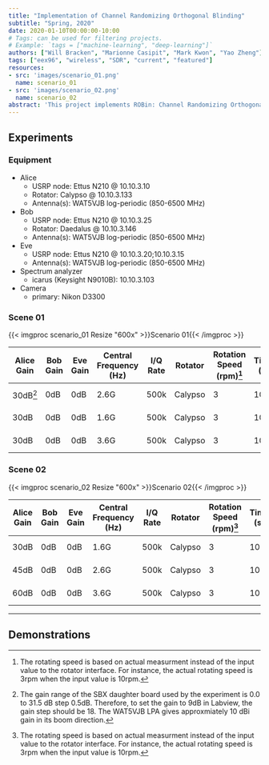 ```yaml
---
title: "Implementation of Channel Randomizing Orthogonal Blinding"
subtitle: "Spring, 2020"
date: 2020-01-10T00:00:00-10:00
# Tags: can be used for filtering projects.
# Example: `tags = ["machine-learning", "deep-learning"]`
authors: ["Will Bracken", "Marionne Casipit", "Mark Kwon", "Yao Zheng"]
tags: ["eex96", "wireless", "SDR", "current", "featured"]
resources:
- src: 'images/scenario_01.png'
  name: scenario_01
- src: 'images/scenario_02.png'
  name: scenario_02
abstract: 'This project implements ROBin: Channel Randomizing Orthogonal Blinding, an enhanced wireless physical layer security scheme robust to known-plaintext attack.'
---
```

## Experiments
### Equipment
- Alice
  - USRP node: Ettus N210 @ 10.10.3.10
  - Rotator: Calypso @ 10.10.3.133
  - Antenna(s): WAT5VJB log-periodic (850-6500 MHz)
- Bob
  - USRP node: Ettus N210 @ 10.10.3.25
  - Rotator: Daedalus @ 10.10.3.146
  - Antenna(s): WAT5VJB log-periodic (850-6500 MHz)
- Eve
  - USRP node: Ettus N210 @ 10.10.3.20;10.10.3.15
  - Antenna(s): WAT5VJB log-periodic (850-6500 MHz)
- Spectrum analyzer
  - icarus (Keysight N9010B): 10.10.3.103
- Camera
  - primary: Nikon D3300

### Scene 01

{{< imgproc scenario_01 Resize "600x" >}}Scenario 01{{< /imgproc >}}

| Alice Gain | Bob Gain | Eve Gain | Central Frequency (Hz) | I/Q Rate | Rotator | Rotation Speed (rpm)[^1] | Time (s) | Data                             |
| ---        | ---      | ---      | ---                    | ---      | ---     | ---                      | ---      | ---                              |
| 30dB[^2]   | 0dB      | 0dB      | 2.6G                   | 500k     | Calypso | 3                        | 100      | [Scenario 01a][scenario 01a url] |
| 30dB       | 0dB      | 0dB      | 1.6G                   | 500k     | Calypso | 3                        | 100      | [Scenario 01b][scenario 01b url] |
| 30dB       | 0dB      | 0dB      | 3.6G                   | 500k     | Calypso | 3                        | 100      | [Scenario 01c][scenario 01c url] |

### Scene 02

{{< imgproc scenario_02 Resize "600x" >}}Scenario 02{{< /imgproc >}}

| Alice Gain | Bob Gain | Eve Gain | Central Frequency (Hz) | I/Q Rate | Rotator | Rotation Speed (rpm)[^1] | Time (s) | Data                             |
| ---        | ---      | ---      | ---                    | ---      | ---     | ---                      | ---      | ---                              |
| 30dB       | 0dB      | 0dB      | 1.6G                   | 500k     | Calypso | 3                        | 100      | [Scenario 02b][scenario 02b url] |
| 45dB       | 0dB      | 0dB      | 2.6G                   | 500k     | Calypso | 3                        | 100      | [Scenario 02a][scenario 02a url] |
| 60dB       | 0dB      | 0dB      | 3.6G                   | 500k     | Calypso | 3                        | 100      | [Scenario 02c][scenario 02c url] |

***
## Demonstrations

[data url]: # (week urls)
[scenario 01a url]: # ()
[scenario 01b url]: # ()
[scenario 01c url]: # ()
[scenario 01d url]: # ()
[scenario 01e url]: # ()
[scenario 01f url]: # ()
[scenario 01g url]: # ()
[scenario 01h url]: # ()

[scenario 02a url]: # ()
[scenario 02b url]: # ()
[scenario 02c url]: # ()
[scenario 02d url]: # ()
[scenario 02e url]: # ()
[scenario 02f url]: # ()
[scenario 02g url]: # ()
[scenario 02h url]: # ()

[^1]: The rotating speed is based on actual measurment instead of the input
  value to the rotator interface. For instance, the actual rotating speed is 3rpm when  the input value is 10rpm.

[^2]: The gain range of the SBX daughter board used by the experiment is 0.0
  to 31.5 dB step 0.5dB. Therefore, to set the gain to 9dB in Labview, the gain step should be 18. The WAT5VJB LPA gives approxmiately 10 dBi gain in its boom direction.
